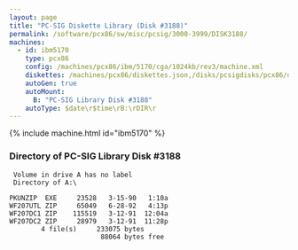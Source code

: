 ```yaml
---
layout: page
title: "PC-SIG Diskette Library (Disk #3188)"
permalink: /software/pcx86/sw/misc/pcsig/3000-3999/DISK3188/
machines:
  - id: ibm5170
    type: pcx86
    config: /machines/pcx86/ibm/5170/cga/1024kb/rev3/machine.xml
    diskettes: /machines/pcx86/diskettes.json,/disks/pcsigdisks/pcx86/diskettes.json
    autoGen: true
    autoMount:
      B: "PC-SIG Library Disk #3188"
    autoType: $date\r$time\rB:\rDIR\r
---
```


{% include machine.html id="ibm5170" %}

### Directory of PC-SIG Library Disk #3188

     Volume in drive A has no label
     Directory of A:\

    PKUNZIP  EXE     23528   3-15-90   1:10a
    WF207UTL ZIP     65049   6-28-92   4:13p
    WF207DC1 ZIP    115519   3-12-91  12:04a
    WF207DC2 ZIP     28979   3-12-91  11:28p
            4 file(s)     233075 bytes
                           88064 bytes free
